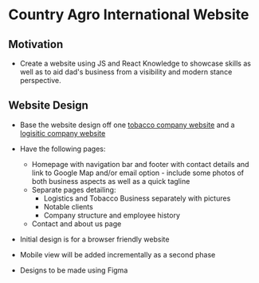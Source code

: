 # Country Agro International Website

## Motivation

 * Create a website using JS and React Knowledge to showcase skills as well as to aid dad's business from a visibility and modern stance perspective.

## Website Design

* Base the website design off one [tobacco company website](http://www.savannatobacco.com/?v=7516fd43adaa) and a [logisitic company website](https://eddiestobart.com/)
* Have the following pages:
    * Homepage with navigation bar and footer with contact details and link to Google Map and/or email option - include some photos of both business aspects as well as a quick tagline 
    * Separate pages detailing:
        * Logistics and Tobacco Business separately with pictures
        * Notable clients
        * Company structure and employee history
    * Contact and about us page

* Initial design is for a browser friendly website
* Mobile view will be added incrementally as a second phase
* Designs to be made using Figma